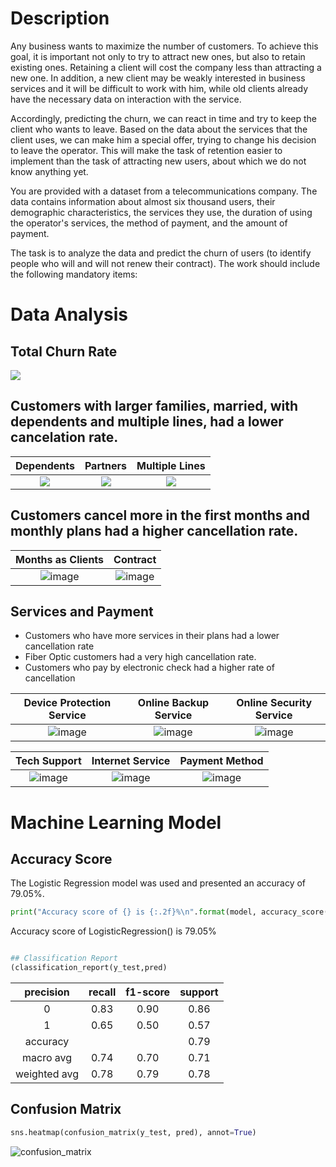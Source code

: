 # Description
Any business wants to maximize the number of customers. To achieve this goal, it is important not only to try to attract new ones, but also to retain existing ones. Retaining a client will cost the company less than attracting a new one. In addition, a new client may be weakly interested in business services and it will be difficult to work with him, while old clients already have the necessary data on interaction with the service.

Accordingly, predicting the churn, we can react in time and try to keep the client who wants to leave. Based on the data about the services that the client uses, we can make him a special offer, trying to change his decision to leave the operator. This will make the task of retention easier to implement than the task of attracting new users, about which we do not know anything yet.

You are provided with a dataset from a telecommunications company. The data contains information about almost six thousand users, their demographic characteristics, the services they use, the duration of using the operator's services, the method of payment, and the amount of payment.

The task is to analyze the data and predict the churn of users (to identify people who will and will not renew their contract). The work should include the following mandatory items:

# Data Analysis

## Total Churn Rate
<img src = "https://github.com/MateusFreitas-C/Introduction_SkLearn/blob/main/Telecom_users/graphs/churn_plot.png?raw=true">

## Customers with larger families, married, with dependents and multiple lines, had a lower cancelation rate.

Dependents            |  Partners          | Multiple Lines
:-----------------------------------:|:-----------------------------------:|:-----------------------------------:
<img src = "https://github.com/MateusFreitas-C/Introduction_SkLearn/blob/main/Telecom_users/graphs/dependents_plot.png?raw=true">  |  <img src = "https://github.com/MateusFreitas-C/Introduction_SkLearn/blob/main/Telecom_users/graphs/partners_plot.png?raw=true">  |  <img src = "https://github.com/MateusFreitas-C/Introduction_SkLearn/blob/main/Telecom_users/graphs/multiple_lines_plot.png?raw=true">

## Customers cancel more in the first months and monthly plans had a higher cancellation rate.
Months as Clients            |  Contract
:-----------------------------------:|:-----------------------------------:|
![image](https://user-images.githubusercontent.com/83030060/129968237-819a9330-3a80-4682-834f-a683b0dcacc7.png) | ![image](https://user-images.githubusercontent.com/83030060/129968397-41224a9a-dbb3-4cb3-8581-dfbed00eb8a7.png)

## Services and Payment
- Customers who have more services in their plans had a lower cancellation rate
- Fiber Optic customers had a very high cancellation rate.
- Customers who pay by electronic check had a higher rate of cancellation

Device Protection Service            |  Online Backup Service          | Online Security Service
:-----------------------------------:|:-----------------------------------:|:-----------------------------------:
![image](https://user-images.githubusercontent.com/83030060/129968819-ccb37196-2c77-4b22-bca5-dd1d4ae7025f.png)| ![image](https://user-images.githubusercontent.com/83030060/129968928-e3ad99c2-37e1-4126-a56c-8ff1b098bcc9.png) | ![image](https://user-images.githubusercontent.com/83030060/129969087-e8ca86bb-f793-460f-a2e6-86c7a88f6c4e.png)

Tech Support            |  Internet Service          | Payment Method
:-----------------------------------:|:-----------------------------------:|:-----------------------------------:
![image](https://user-images.githubusercontent.com/83030060/129969584-f36d95d0-d008-4608-b823-ce6956cb3f52.png) | ![image](https://user-images.githubusercontent.com/83030060/129969607-f8647a06-93eb-49b0-8755-cb69a4f2b229.png)  | ![image](https://user-images.githubusercontent.com/83030060/129969623-398ffd17-3521-4970-95b7-300c90c63fc5.png)

# Machine Learning Model

## Accuracy Score

The Logistic Regression model was used and presented an accuracy of 79.05%.
~~~python
print("Accuracy score of {} is {:.2f}%\n".format(model, accuracy_score(y_test, pred)*100))
~~~
Accuracy score of LogisticRegression() is 79.05%
~~~python

## Classification Report
(classification_report(y_test,pred)
~~~
  
  precision   |   recall  |  f1-score  |   support
:---------------------------:|:----------------------------:|:---------------------------:|:-----------------------------:
 0     |    0.83    |    0.90     |   0.86     |   1085
 1     |    0.65    |    0.50    |    0.57    |     409
accuracy     |             |            |   0.79    |    1494
macro avg   |      0.74    |    0.70    |    0.71    |    1494
weighted avg    |     0.78    |    0.79    |    0.78    |    1494

## Confusion Matrix

~~~python
sns.heatmap(confusion_matrix(y_test, pred), annot=True)
~~~  


![confusion_matrix](https://user-images.githubusercontent.com/83030060/129972567-6f277148-d8c7-4d52-b605-9e49d770309e.jpg)









